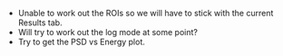 * Unable to work out the ROIs so we will have to stick with the current Results tab.
* Will try to work out the log mode at some point?
* Try to get the PSD vs Energy plot.
